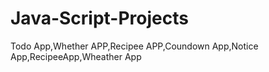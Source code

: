 # Java-Script-Projects
Todo App,Whether APP,Recipee APP,Coundown App,Notice App,RecipeeApp,Wheather App
